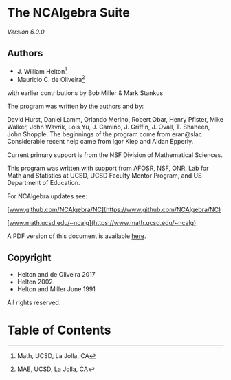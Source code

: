 # The NCAlgebra Suite
*Version 6.0.0*

## Authors

- J. William Helton[^ucsdmath]
- Mauricio C. de Oliveira[^ucsdmae]

[^ucsdmath]: Math, UCSD, La Jolla, CA
[^ucsdmae]: MAE, UCSD, La Jolla, CA

with earlier contributions by Bob Miller \& Mark Stankus

The program was written by the authors and by:

David Hurst, Daniel Lamm, Orlando Merino, Robert Obar, Henry Pfister,
Mike Walker, John Wavrik, Lois Yu, J. Camino, J. Griffin, J. Ovall,
T. Shaheen, John Shopple.  The beginnings of the program come from
eran@slac.  Considerable recent help came from Igor Klep and Aidan
Epperly.

Current primary support is from the 
  NSF Division of Mathematical Sciences.
  
This program was written with support from 
  AFOSR, NSF, ONR, Lab for Math and Statistics at UCSD,
  UCSD Faculty Mentor Program,
  and US Department of Education.

For NCAlgebra updates see:

[www.github.com/NCAlgebra/NC](https://www.github.com/NCAlgebra/NC)

[www.math.ucsd.edu/~ncalg](https://www.math.ucsd.edu/~ncalg)

A PDF version of this document is available [here](./NCDocument.pdf).

## Copyright

- Helton and de Oliveira 2017
- Helton 2002
- Helton and Miller June 1991

All rights reserved.

# Table of Contents
